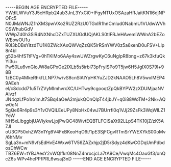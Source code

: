 -----BEGIN AGE ENCRYPTED FILE-----
YWdlLWVuY3J5cHRpb24ub3JnL3YxCi0+IFgyNTUxOSAzaHRJaitKN1l6djNPOFc5
N0JMaWNJZ1hXM3pwVXo2RUZ2RzU0TGxIR1hnCmlud0NabmU1VUdwWVhCSWhubGdV
WWpZd0h3SlR4NXNhcDZxTUZXUGdUQjAKLS0tIFRJeHAvemlWWnA2bEZoWEowOU1u
R0l3bDBsYitzdTU1K0ZWcXAxQWVqZzQK5lrRSnYWV0z5a6xenD0uFSV+Llp8r4bl
g52b4hfSTtFVg+0hTKlMo6AAy4swUWZrgwKyC6uNglpR8bng+z67k3kfuQkYl3u+
Pw50Lu6vnGlcJW8aGPxGe2IXLb5s5irbl73pFryISPo9T5jw6H5JgIX0S79l+98B
1zBC0y4MkeRhkfLLNP7/w/vS8cnSlAlYpHKYuZJD2kNAAO5Lh8V5wxIMEP49AEeh
el/c8dcdd71u5TrZVyMImhvrcXC/UHTwy9cgooqtZpQkBYPW2zXDUMjaaNVAlvzf
JN4qzLfPo1ro1mJt7SBq4aOeA2mjukQOnQIpT44jbJY+q0i88WoTM+2Nk+AQw0oN
5gQe6Rr4p9s3Y1vOVQlLEeUPy8NbHx04wJ7BUrrfl0q1VJj29ZsFk3WqWlLZ1YeW
NH5xLIbggbjUAViykwLjpjPwQC48WvtEQBTLFCISaXt92LLpS4TK10jZ/zK5A7JI
oU3CP50xhZW3n1Yg6V4FxBKeoHqO9i/1pE3SjFCgvRTmSrYWEXYkS00oMv/6hNMv
SgLa3n+mN9vfsEdHvE4Wxw6TV56ZAZxhjp2jD5rSdyz4dKwCGDqUmPdbdosDhWCw
TBZ6EW+tYBJAesY2vWQIfkr08NnZ4nrocjcLa7tA9Ce/VwqMc4OauGf3/onQcZ6s
WPv4hePPfPRL6wsaj3nD
-----END AGE ENCRYPTED FILE-----
